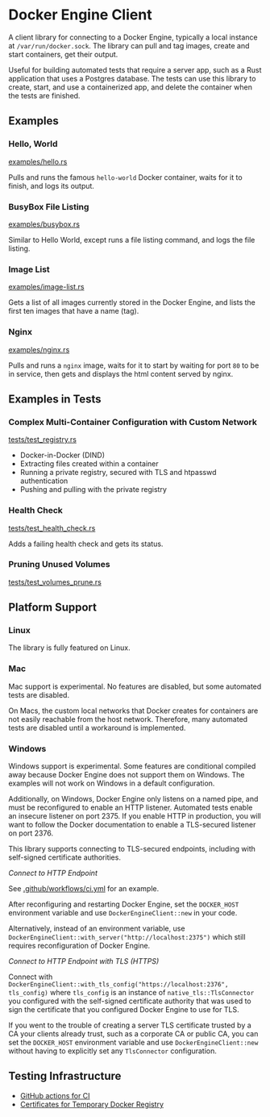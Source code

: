 # Docker Engine Client

A client library for connecting to a Docker Engine, typically a local instance at `/var/run/docker.sock`. The library
can pull and tag images, create and start containers, get their output.

Useful for building automated tests that require a server app, such as a Rust application that uses a Postgres database.
The tests can use this library to create, start, and use a containerized app, and delete the container when the tests
are finished.

## Examples

### Hello, World

[examples/hello.rs](examples/hello.rs)

Pulls and runs the famous `hello-world` Docker container, waits for it to finish, and logs its output.

### BusyBox File Listing

[examples/busybox.rs](examples/busybox.rs)

Similar to Hello World, except runs a file listing command, and logs the file listing.

### Image List

[examples/image-list.rs](examples/image-list.rs)

Gets a list of all images currently stored in the Docker Engine, and lists the first ten images that have a name (tag).

### Nginx

[examples/nginx.rs](examples/nginx.rs)

Pulls and runs a `nginx` image, waits for it to start by waiting for port `80` to be in service, then gets and displays
the html content served by nginx.


## Examples in Tests

### Complex Multi-Container Configuration with Custom Network

[tests/test_registry.rs](tests/test_registry.rs)

* Docker-in-Docker (DIND)
* Extracting files created within a container
* Running a private registry, secured with TLS and htpasswd authentication
* Pushing and pulling with the private registry

### Health Check

[tests/test_health_check.rs](tests/test_health_check.rs)

Adds a failing health check and gets its status.

### Pruning Unused Volumes

[tests/test_volumes_prune.rs](tests/test_volumes_prune.rs)

## Platform Support

### Linux

The library is fully featured on Linux.

### Mac

Mac support is experimental. No features are disabled, but some automated tests are disabled.

On Macs, the custom local networks that Docker creates for containers are not easily reachable from the host network.
Therefore, many automated tests are disabled until a workaround is implemented.

### Windows

Windows support is experimental. Some features are conditional compiled away because Docker Engine does not support them
on Windows. The examples will not work on Windows in a default configuration.

Additionally, on Windows, Docker Engine only listens on a named pipe, and must be reconfigured to enable an HTTP
listener. Automated tests enable an insecure listener on port 2375. If you enable HTTP in production, you will want to
follow the Docker documentation to enable a TLS-secured listener on port 2376.

This library supports connecting to TLS-secured endpoints, including with self-signed certificate authorities.

_Connect to HTTP Endpoint_

See [.github/workflows/ci.yml](.github/workflows/ci.yml) for an example.

After reconfiguring and restarting Docker Engine, set the `DOCKER_HOST` environment variable
and use `DockerEngineClient::new` in your code.

Alternatively, instead of an environment variable, use `DockerEngineClient::with_server("http://localhost:2375")` which
still requires reconfiguration of Docker Engine.

_Connect to HTTP Endpoint with TLS (HTTPS)_

Connect with `DockerEngineClient::with_tls_config("https://localhost:2376", tls_config)` where `tls_config` is an
instance of `native_tls::TlsConnector` you configured with the self-signed certificate authority that was used to sign
the certificate that you configured Docker Engine to use for TLS.

If you went to the trouble of creating a server TLS certificate trusted by a CA your clients already trust, such as a
corporate CA or public CA, you can set the `DOCKER_HOST` environment variable and use `DockerEngineClient::new`
without having to explicitly set any `TlsConnector` configuration.

## Testing Infrastructure

* [GitHub actions for CI](.github/workflows/ci.yml)
* [Certificates for Temporary Docker Registry](certificate/README.md)

